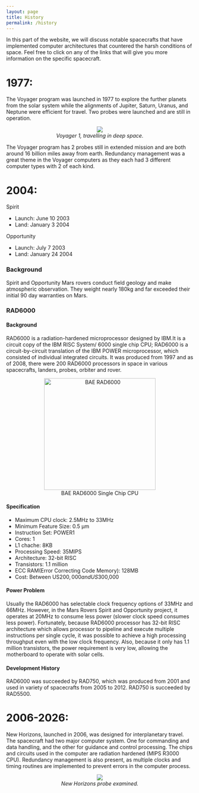 ```yaml
---
layout: page
title: History
permalink: /history
---
```


In this part of the website, we will discuss notable spacecrafts that have implemented computer architectures that countered the harsh conditions of space. Feel free to click on any of the links that will give you more information on the specific spacecraft.


# 1977: 

The Voyager program was launched in 1977 to explore the further planets from the solar system while the alignments of Jupiter, Saturn, Uranus, and Neptune were efficient for travel. Two probes were launched and are still in operation.

<center><img src="http://voyager.jpl.nasa.gov/news/images/PIA17049_top.jpg"></center>

<center><i>Voyager 1, travelling in deep space.</i></center>

The Voyager program has 2 probes still in extended mission and are both around 16 billion miles away from earth. Redundancy management was a great theme in the Voyager computers as they each had 3 different computer types with 2 of each kind.


# 2004:

Spirit 
- Launch: June 10 2003
- Land: January 3 2004

Opportunity 
- Launch: July 7 2003
- Land: January 24 2004

### Background
Spirit and Opportunity Mars rovers conduct field geology and make atmospheric observation. They weight nearly 180kg and far exceeded their initial 90 day warranties on Mars.


### RAD6000

#### Background
RAD6000 is a radiation-hardened microprocessor designed by IBM.It is a circuit copy of the IBM RISC System/ 6000 single chip CPU; RAD6000 is a circuit-by-circuit translation of the IBM POWER microprocessor, which consisted of individual integrated circuits. It was produced from 1997 and as of 2008, there were 200 RAD6000 processors in space in various spacecrafts, landers, probes, orbiter and rover.

<center>	 
<figure>
  <img src="{{ site.baseurl }}/images/baerad6000.png" alt="BAE RAD6000" style="width: 300px;"/>
  <figcaption>BAE RAD6000 Single Chip CPU</figcaption>
</figure>
</center>


#### Specification
- Maximum CPU clock: 2.5MHz to 33MHz
- Minimum Feature Size: 0.5 μm
- Instruction Set: POWER1
- Cores: 1
- L1 chache: 8KB
- Processing Speed: 35MIPS
- Architecture: 32-bit RISC
- Transistors: 1.1 million
- ECC RAM(Error Correcting Code Memory): 128MB
- Cost: Between US$200,000 and US$300,000

#### Power Problem
Usually the RAD6000 has selectable clock frequency options of 33MHz and 66MHz. However, in the Mars Rovers Spirit and Opportunity project, it operates at 20MHz to consume less power (slower clock speed consumes less power). Fortunately, because RAD6000 processor has 32-bit RISC architecture which allows processor to pipeline and execute multiple instructions per single cycle, it was possible to achieve a high processing throughput even with the low clock frequency. Also, because it only has 1.1 million transistors, the power requirement is very low, allowing the motherboard to operate with solar cells.


#### Development History
RAD6000 was succeeded by RAD750, which was produced from 2001 and used in variety of spacecrafts from 2005 to 2012. RAD750 is succeeded by RAD5500.

# 2006-2026:

New Horizons, launched in 2006, was designed for interplanetary travel. The spacecraft had two major computer system. One for commanding and data handling, and the other for guidance and control processing. The chips and circuits used in the computer are radiation hardened (MIPS R3000 CPU). Redundancy management is also present, as multiple clocks and timing routines are implemented to prevent errors in the computer process.

<center><img src="http://a.abcnews.com/images/Technology/gty_new_horizons_kennedy_jc_150716_16x9_992.jpg"></center>

<center><i>New Horizons probe examined.</i></center>


